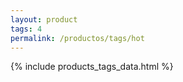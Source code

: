 ```yaml
---
layout: product
tags: 4
permalink: /productos/tags/hot
---
```

{% include products_tags_data.html %}